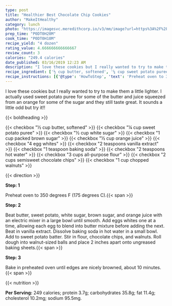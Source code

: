 ```yaml
---
type: post
title: "Healthier Best Chocolate Chip Cookies"
author: "MakeItHealthy"
category: lunch
photo: "https://imagesvc.meredithcorp.io/v3/mm/image?url=https%3A%2F%2Fimages.media-allrecipes.com%2Fuserphotos%2F6415805.jpg"
prep_time: "P0DT0H20M"
cook_time: "P0DT0H10M"
recipe_yield: "4 dozen"
rating_value: 4.666666666666667
review_count: 3
calories: "249.4 calories"
date_published: 03/16/2019 12:23 AM
description: "I love these cookies but I really wanted to try to make them a little lighter. I actually used sweet potato puree for some of the butter and juice squeezed from an orange for some of the sugar and they still taste great. It sounds a little odd but try it!!"
recipe_ingredient: ['½ cup butter, softened', '¼ cup sweet potato puree', '½ cup white sugar', '1 cup packed brown sugar', '½ cup orange juice', '4 egg whites', '2 teaspoons vanilla extract', '1 teaspoon baking soda', '2 teaspoons hot water', '3 cups all-purpose flour', '2 cups semisweet chocolate chips', '1 cup chopped walnuts']
recipe_instructions: [{'@type': 'HowToStep', 'text': 'Preheat oven to 350 degrees F (175 degrees C).\n'}, {'@type': 'HowToStep', 'text': 'Beat butter, sweet potato, white sugar, brown sugar, and orange juice with an electric mixer in a large bowl until smooth. Add eggs whites one at a time, allowing each egg to blend into butter mixture before adding the next. Beat in vanilla extract. Dissolve baking soda in hot water in a small bowl. Add to sweet potato batter. Stir in flour, chocolate chips, and walnuts. Roll dough into walnut-sized balls and place 2 inches apart onto ungreased baking sheets.\n'}, {'@type': 'HowToStep', 'text': 'Bake in preheated oven until edges are nicely browned, about 10 minutes.\n'}]
---
```


I love these cookies but I really wanted to try to make them a little lighter. I actually used sweet potato puree for some of the butter and juice squeezed from an orange for some of the sugar and they still taste great. It sounds a little odd but try it!! 

{{< boldheading >}}

{{< checkbox "½ cup butter, softened" >}}
{{< checkbox "¼ cup sweet potato puree" >}}
{{< checkbox "½ cup white sugar" >}}
{{< checkbox "1 cup packed brown sugar" >}}
{{< checkbox "½ cup orange juice" >}}
{{< checkbox "4  egg whites" >}}
{{< checkbox "2 teaspoons vanilla extract" >}}
{{< checkbox "1 teaspoon baking soda" >}}
{{< checkbox "2 teaspoons hot water" >}}
{{< checkbox "3 cups all-purpose flour" >}}
{{< checkbox "2 cups semisweet chocolate chips" >}}
{{< checkbox "1 cup chopped walnuts" >}}


{{< direction >}}

**Step: 1**

Preheat oven to 350 degrees F (175 degrees C).{{< span >}}

**Step: 2**

Beat butter, sweet potato, white sugar, brown sugar, and orange juice with an electric mixer in a large bowl until smooth. Add eggs whites one at a time, allowing each egg to blend into butter mixture before adding the next. Beat in vanilla extract. Dissolve baking soda in hot water in a small bowl. Add to sweet potato batter. Stir in flour, chocolate chips, and walnuts. Roll dough into walnut-sized balls and place 2 inches apart onto ungreased baking sheets.{{< span >}}

**Step: 3**

Bake in preheated oven until edges are nicely browned, about 10 minutes.{{< span >}}

{{< nutrition >}}

**Per Serving:** 249 calories; protein 3.7g; carbohydrates 35.8g; fat 11.4g; cholesterol 10.2mg; sodium 95.5mg.